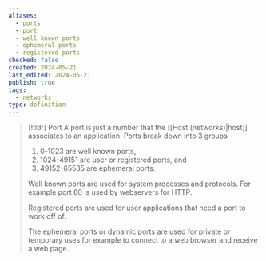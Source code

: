 ```yaml
---
aliases:
  - ports
  - port
  - well known ports
  - ephemeral ports
  - registered ports
checked: false
created: 2024-05-21
last_edited: 2024-05-21
publish: true
tags:
  - networks
type: definition
---
```

>[!tldr] Port
>A port is just a number that the [[Host (networks)|host]] associates to an application. Ports break down into 3 groups
>1. 0-1023 are well known ports,
>2. 1024-49151 are user or registered ports, and
>3. 49152-65535 are ephemeral ports.
>
>Well known ports are used for system processes and protocols. For example port 80 is used by webservers for HTTP.
>
>Registered ports are used for user applications that need a port to work off of.
>
>The ephemeral ports or dynamic ports are used for private or temporary uses for example to connect to a web browser and receive a web page. 

